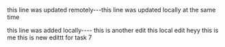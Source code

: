 
this line was updated remotely---this line was updated locally at the same time

this line was added locally----
this is another edit
this local edit
heyy this is me
this is new edittt for task 7

